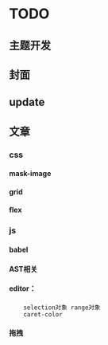 # TODO

## 主题开发
## 封面
## update


## 文章
### css 

#### mask-image	
#### grid
#### flex



### js
#### babel
#### AST相关
#### editor：
		selection对象 range对象
		caret-color
#### 拖拽
